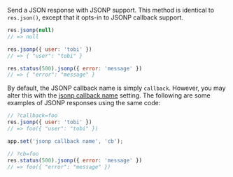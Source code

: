 Send a JSON response with JSONP support. This method is identical to `res.json()`, except that it opts-in to JSONP callback support.

```js
res.jsonp(null)
// => null

res.jsonp({ user: 'tobi' })
// => { "user": "tobi" }

res.status(500).jsonp({ error: 'message' })
// => { "error": "message" }
```

By default, the JSONP callback name is simply `callback`. However, you may alter this with the <a href="#app.settings.table">jsonp callback name</a> setting. The following are some examples of JSONP responses using the same code:

```js
// ?callback=foo
res.jsonp({ user: 'tobi' })
// => foo({ "user": "tobi" })

app.set('jsonp callback name', 'cb');

// ?cb=foo
res.status(500).jsonp({ error: 'message' })
// => foo({ "error": "message" })
```
